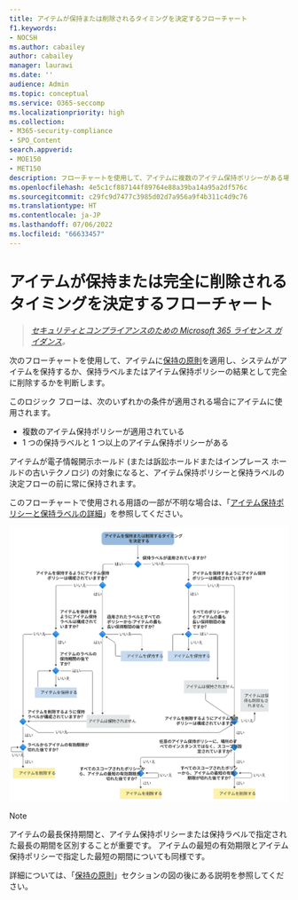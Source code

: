```yaml
---
title: アイテムが保持または削除されるタイミングを決定するフローチャート
f1.keywords:
- NOCSH
ms.author: cabailey
author: cabailey
manager: laurawi
ms.date: ''
audience: Admin
ms.topic: conceptual
ms.service: O365-seccomp
ms.localizationpriority: high
ms.collection:
- M365-security-compliance
- SPO_Content
search.appverid:
- MOE150
- MET150
description: フローチャートを使用して、アイテムに複数のアイテム保持ポリシーがある場合、または保持ラベルとアイテム保持ポリシーがある場合の結果を判断する
ms.openlocfilehash: 4e5c1cf887144f89764e88a39ba14a95a2df576c
ms.sourcegitcommit: c29fc9d7477c3985d02d7a956a9f4b311c4d9c76
ms.translationtype: HT
ms.contentlocale: ja-JP
ms.lasthandoff: 07/06/2022
ms.locfileid: "66633457"
---
```

# <a name="flowchart-to-determine-when-an-item-will-be-retained-or-permanently-deleted"></a>アイテムが保持または完全に削除されるタイミングを決定するフローチャート

>*[セキュリティとコンプライアンスのための Microsoft 365 ライセンス ガイダンス](/office365/servicedescriptions/microsoft-365-service-descriptions/microsoft-365-tenantlevel-services-licensing-guidance/microsoft-365-security-compliance-licensing-guidance)。*

次のフローチャートを使用して、アイテムに[保持の原則](retention.md#the-principles-of-retention-or-what-takes-precedence)を適用し、システムがアイテムを保持するか、保持ラベルまたはアイテム保持ポリシーの結果として完全に削除するかを判断します。

このロジック フローは、次のいずれかの条件が適用される場合にアイテムに使用されます。

- 複数のアイテム保持ポリシーが適用されている
- 1 つの保持ラベルと 1 つ以上のアイテム保持ポリシーがある

アイテムが電子情報開示ホールド (または訴訟ホールドまたはインプレース ホールドの古いテクノロジ) の対象になると、アイテム保持ポリシーと保持ラベルの決定フローの前に常に保持されます。

このフローチャートで使用される用語の一部が不明な場合は、「[アイテム保持ポリシーと保持ラベルの詳細](retention.md)」を参照してください。


   ![アイテムが保持または完全に削除されるタイミングを決定するフローチャート。](../media/retention-flowchart.svg)

> [!NOTE]
> アイテムの最長保持期間と、アイテム保持ポリシーまたは保持ラベルで指定された最長の期間を区別することが重要です。 アイテムの最短の有効期限とアイテム保持ポリシーで指定した最短の期間についても同様です。
> 
> 詳細については、「[保持の原則](retention.md#the-principles-of-retention-or-what-takes-precedence)」セクションの図の後にある説明を参照してください。
